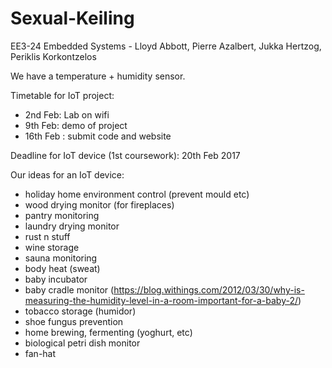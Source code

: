 # Sexual-Keiling
EE3-24 Embedded Systems - Lloyd Abbott, Pierre Azalbert, Jukka Hertzog, Periklis Korkontzelos

We have a temperature + humidity sensor. 

Timetable for IoT project:
- 2nd Feb: Lab on wifi
- 9th Feb: demo of project
- 16th Feb : submit code and website

Deadline for IoT device (1st coursework): 20th Feb 2017

Our ideas for an IoT device:
- holiday home environment control (prevent mould etc)
- wood drying monitor (for fireplaces)
- pantry monitoring
- laundry drying monitor
- rust n stuff
- wine storage
- sauna monitoring
- body heat (sweat)
- baby incubator
- baby cradle monitor (https://blog.withings.com/2012/03/30/why-is-measuring-the-humidity-level-in-a-room-important-for-a-baby-2/)
- tobacco storage (humidor)
- shoe fungus prevention
- home brewing, fermenting (yoghurt, etc)
- biological petri dish monitor
- fan-hat

